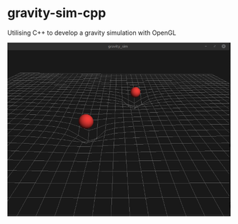 # gravity-sim-cpp
Utilising C++ to develop a gravity simulation with OpenGL

<p align="center">
  <img src="docs/demo.gif" width="720" alt="Gravity sim demo">
</p>

